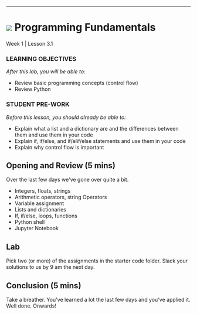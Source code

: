 ---
# ![](https://ga-dash.s3.amazonaws.com/production/assets/logo-9f88ae6c9c3871690e33280fcf557f33.png) Programming Fundamentals
Week 1 | Lesson 3.1


### LEARNING OBJECTIVES
*After this lab, you will be able to:*
- Review basic programming concepts (control flow)
- Review Python

### STUDENT PRE-WORK
*Before this lesson, you should already be able to:*
- Explain what a list and a dictionary are and the differences between them and use them in your code
- Explain if, if/else, and if/elif/else statements and use them in your code
- Explain why control flow is important


<a name="Control Flow and Python Review"></a>
## Opening and Review (5 mins)
Over the last few days we've gone over quite a bit.

- Integers, floats, strings
- Arithmetic operators, string Operators
- Variable assignment
- Lists and dictionaries
- If, if/else, loops, functions
- Python shell
- Jupyter Notebook

<a name="ind-practice"></a>
## Lab
Pick two (or more) of the assignments in the starter code folder. Slack your solutions to us by 9 am the next day.


<a name="conclusion"></a>
## Conclusion (5 mins)
Take a breather. You've learned a lot the last few days and you've applied it. Well done. Onwards!
